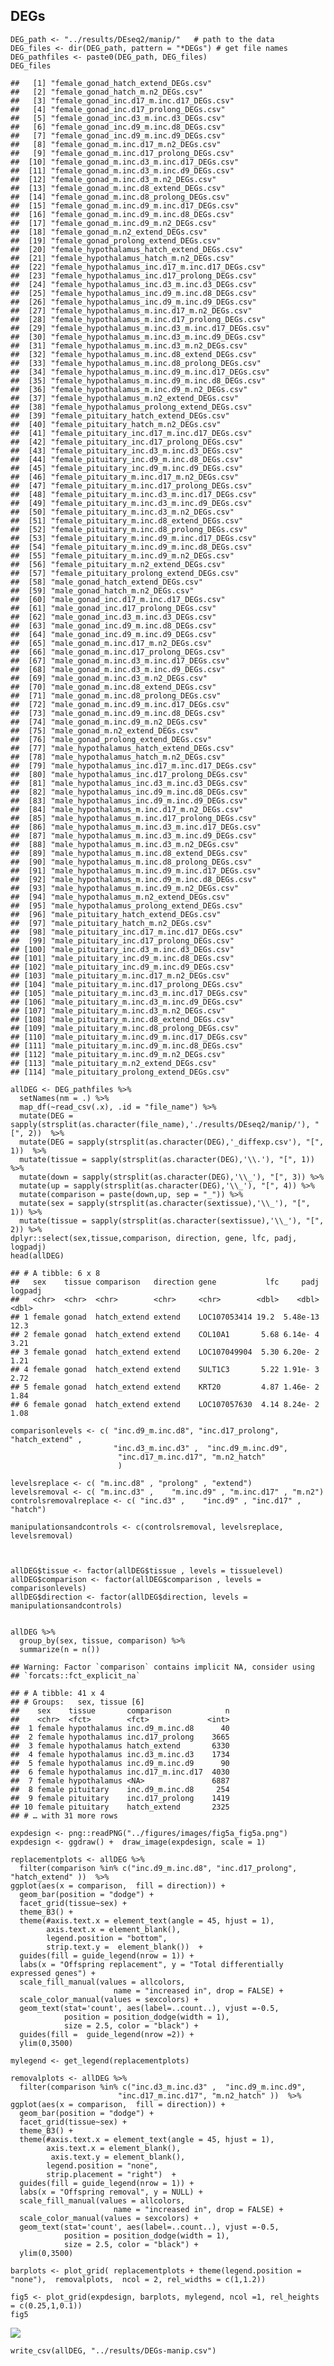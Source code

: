 DEGs
----

    DEG_path <- "../results/DEseq2/manip/"   # path to the data
    DEG_files <- dir(DEG_path, pattern = "*DEGs") # get file names
    DEG_pathfiles <- paste0(DEG_path, DEG_files)
    DEG_files

    ##   [1] "female_gonad_hatch_extend_DEGs.csv"             
    ##   [2] "female_gonad_hatch_m.n2_DEGs.csv"               
    ##   [3] "female_gonad_inc.d17_m.inc.d17_DEGs.csv"        
    ##   [4] "female_gonad_inc.d17_prolong_DEGs.csv"          
    ##   [5] "female_gonad_inc.d3_m.inc.d3_DEGs.csv"          
    ##   [6] "female_gonad_inc.d9_m.inc.d8_DEGs.csv"          
    ##   [7] "female_gonad_inc.d9_m.inc.d9_DEGs.csv"          
    ##   [8] "female_gonad_m.inc.d17_m.n2_DEGs.csv"           
    ##   [9] "female_gonad_m.inc.d17_prolong_DEGs.csv"        
    ##  [10] "female_gonad_m.inc.d3_m.inc.d17_DEGs.csv"       
    ##  [11] "female_gonad_m.inc.d3_m.inc.d9_DEGs.csv"        
    ##  [12] "female_gonad_m.inc.d3_m.n2_DEGs.csv"            
    ##  [13] "female_gonad_m.inc.d8_extend_DEGs.csv"          
    ##  [14] "female_gonad_m.inc.d8_prolong_DEGs.csv"         
    ##  [15] "female_gonad_m.inc.d9_m.inc.d17_DEGs.csv"       
    ##  [16] "female_gonad_m.inc.d9_m.inc.d8_DEGs.csv"        
    ##  [17] "female_gonad_m.inc.d9_m.n2_DEGs.csv"            
    ##  [18] "female_gonad_m.n2_extend_DEGs.csv"              
    ##  [19] "female_gonad_prolong_extend_DEGs.csv"           
    ##  [20] "female_hypothalamus_hatch_extend_DEGs.csv"      
    ##  [21] "female_hypothalamus_hatch_m.n2_DEGs.csv"        
    ##  [22] "female_hypothalamus_inc.d17_m.inc.d17_DEGs.csv" 
    ##  [23] "female_hypothalamus_inc.d17_prolong_DEGs.csv"   
    ##  [24] "female_hypothalamus_inc.d3_m.inc.d3_DEGs.csv"   
    ##  [25] "female_hypothalamus_inc.d9_m.inc.d8_DEGs.csv"   
    ##  [26] "female_hypothalamus_inc.d9_m.inc.d9_DEGs.csv"   
    ##  [27] "female_hypothalamus_m.inc.d17_m.n2_DEGs.csv"    
    ##  [28] "female_hypothalamus_m.inc.d17_prolong_DEGs.csv" 
    ##  [29] "female_hypothalamus_m.inc.d3_m.inc.d17_DEGs.csv"
    ##  [30] "female_hypothalamus_m.inc.d3_m.inc.d9_DEGs.csv" 
    ##  [31] "female_hypothalamus_m.inc.d3_m.n2_DEGs.csv"     
    ##  [32] "female_hypothalamus_m.inc.d8_extend_DEGs.csv"   
    ##  [33] "female_hypothalamus_m.inc.d8_prolong_DEGs.csv"  
    ##  [34] "female_hypothalamus_m.inc.d9_m.inc.d17_DEGs.csv"
    ##  [35] "female_hypothalamus_m.inc.d9_m.inc.d8_DEGs.csv" 
    ##  [36] "female_hypothalamus_m.inc.d9_m.n2_DEGs.csv"     
    ##  [37] "female_hypothalamus_m.n2_extend_DEGs.csv"       
    ##  [38] "female_hypothalamus_prolong_extend_DEGs.csv"    
    ##  [39] "female_pituitary_hatch_extend_DEGs.csv"         
    ##  [40] "female_pituitary_hatch_m.n2_DEGs.csv"           
    ##  [41] "female_pituitary_inc.d17_m.inc.d17_DEGs.csv"    
    ##  [42] "female_pituitary_inc.d17_prolong_DEGs.csv"      
    ##  [43] "female_pituitary_inc.d3_m.inc.d3_DEGs.csv"      
    ##  [44] "female_pituitary_inc.d9_m.inc.d8_DEGs.csv"      
    ##  [45] "female_pituitary_inc.d9_m.inc.d9_DEGs.csv"      
    ##  [46] "female_pituitary_m.inc.d17_m.n2_DEGs.csv"       
    ##  [47] "female_pituitary_m.inc.d17_prolong_DEGs.csv"    
    ##  [48] "female_pituitary_m.inc.d3_m.inc.d17_DEGs.csv"   
    ##  [49] "female_pituitary_m.inc.d3_m.inc.d9_DEGs.csv"    
    ##  [50] "female_pituitary_m.inc.d3_m.n2_DEGs.csv"        
    ##  [51] "female_pituitary_m.inc.d8_extend_DEGs.csv"      
    ##  [52] "female_pituitary_m.inc.d8_prolong_DEGs.csv"     
    ##  [53] "female_pituitary_m.inc.d9_m.inc.d17_DEGs.csv"   
    ##  [54] "female_pituitary_m.inc.d9_m.inc.d8_DEGs.csv"    
    ##  [55] "female_pituitary_m.inc.d9_m.n2_DEGs.csv"        
    ##  [56] "female_pituitary_m.n2_extend_DEGs.csv"          
    ##  [57] "female_pituitary_prolong_extend_DEGs.csv"       
    ##  [58] "male_gonad_hatch_extend_DEGs.csv"               
    ##  [59] "male_gonad_hatch_m.n2_DEGs.csv"                 
    ##  [60] "male_gonad_inc.d17_m.inc.d17_DEGs.csv"          
    ##  [61] "male_gonad_inc.d17_prolong_DEGs.csv"            
    ##  [62] "male_gonad_inc.d3_m.inc.d3_DEGs.csv"            
    ##  [63] "male_gonad_inc.d9_m.inc.d8_DEGs.csv"            
    ##  [64] "male_gonad_inc.d9_m.inc.d9_DEGs.csv"            
    ##  [65] "male_gonad_m.inc.d17_m.n2_DEGs.csv"             
    ##  [66] "male_gonad_m.inc.d17_prolong_DEGs.csv"          
    ##  [67] "male_gonad_m.inc.d3_m.inc.d17_DEGs.csv"         
    ##  [68] "male_gonad_m.inc.d3_m.inc.d9_DEGs.csv"          
    ##  [69] "male_gonad_m.inc.d3_m.n2_DEGs.csv"              
    ##  [70] "male_gonad_m.inc.d8_extend_DEGs.csv"            
    ##  [71] "male_gonad_m.inc.d8_prolong_DEGs.csv"           
    ##  [72] "male_gonad_m.inc.d9_m.inc.d17_DEGs.csv"         
    ##  [73] "male_gonad_m.inc.d9_m.inc.d8_DEGs.csv"          
    ##  [74] "male_gonad_m.inc.d9_m.n2_DEGs.csv"              
    ##  [75] "male_gonad_m.n2_extend_DEGs.csv"                
    ##  [76] "male_gonad_prolong_extend_DEGs.csv"             
    ##  [77] "male_hypothalamus_hatch_extend_DEGs.csv"        
    ##  [78] "male_hypothalamus_hatch_m.n2_DEGs.csv"          
    ##  [79] "male_hypothalamus_inc.d17_m.inc.d17_DEGs.csv"   
    ##  [80] "male_hypothalamus_inc.d17_prolong_DEGs.csv"     
    ##  [81] "male_hypothalamus_inc.d3_m.inc.d3_DEGs.csv"     
    ##  [82] "male_hypothalamus_inc.d9_m.inc.d8_DEGs.csv"     
    ##  [83] "male_hypothalamus_inc.d9_m.inc.d9_DEGs.csv"     
    ##  [84] "male_hypothalamus_m.inc.d17_m.n2_DEGs.csv"      
    ##  [85] "male_hypothalamus_m.inc.d17_prolong_DEGs.csv"   
    ##  [86] "male_hypothalamus_m.inc.d3_m.inc.d17_DEGs.csv"  
    ##  [87] "male_hypothalamus_m.inc.d3_m.inc.d9_DEGs.csv"   
    ##  [88] "male_hypothalamus_m.inc.d3_m.n2_DEGs.csv"       
    ##  [89] "male_hypothalamus_m.inc.d8_extend_DEGs.csv"     
    ##  [90] "male_hypothalamus_m.inc.d8_prolong_DEGs.csv"    
    ##  [91] "male_hypothalamus_m.inc.d9_m.inc.d17_DEGs.csv"  
    ##  [92] "male_hypothalamus_m.inc.d9_m.inc.d8_DEGs.csv"   
    ##  [93] "male_hypothalamus_m.inc.d9_m.n2_DEGs.csv"       
    ##  [94] "male_hypothalamus_m.n2_extend_DEGs.csv"         
    ##  [95] "male_hypothalamus_prolong_extend_DEGs.csv"      
    ##  [96] "male_pituitary_hatch_extend_DEGs.csv"           
    ##  [97] "male_pituitary_hatch_m.n2_DEGs.csv"             
    ##  [98] "male_pituitary_inc.d17_m.inc.d17_DEGs.csv"      
    ##  [99] "male_pituitary_inc.d17_prolong_DEGs.csv"        
    ## [100] "male_pituitary_inc.d3_m.inc.d3_DEGs.csv"        
    ## [101] "male_pituitary_inc.d9_m.inc.d8_DEGs.csv"        
    ## [102] "male_pituitary_inc.d9_m.inc.d9_DEGs.csv"        
    ## [103] "male_pituitary_m.inc.d17_m.n2_DEGs.csv"         
    ## [104] "male_pituitary_m.inc.d17_prolong_DEGs.csv"      
    ## [105] "male_pituitary_m.inc.d3_m.inc.d17_DEGs.csv"     
    ## [106] "male_pituitary_m.inc.d3_m.inc.d9_DEGs.csv"      
    ## [107] "male_pituitary_m.inc.d3_m.n2_DEGs.csv"          
    ## [108] "male_pituitary_m.inc.d8_extend_DEGs.csv"        
    ## [109] "male_pituitary_m.inc.d8_prolong_DEGs.csv"       
    ## [110] "male_pituitary_m.inc.d9_m.inc.d17_DEGs.csv"     
    ## [111] "male_pituitary_m.inc.d9_m.inc.d8_DEGs.csv"      
    ## [112] "male_pituitary_m.inc.d9_m.n2_DEGs.csv"          
    ## [113] "male_pituitary_m.n2_extend_DEGs.csv"            
    ## [114] "male_pituitary_prolong_extend_DEGs.csv"

    allDEG <- DEG_pathfiles %>%
      setNames(nm = .) %>% 
      map_df(~read_csv(.x), .id = "file_name") %>% 
      mutate(DEG = sapply(strsplit(as.character(file_name),'./results/DEseq2/manip/'), "[", 2))  %>% 
      mutate(DEG = sapply(strsplit(as.character(DEG),'_diffexp.csv'), "[", 1))  %>% 
      mutate(tissue = sapply(strsplit(as.character(DEG),'\\.'), "[", 1)) %>%
      mutate(down = sapply(strsplit(as.character(DEG),'\\_'), "[", 3)) %>%
      mutate(up = sapply(strsplit(as.character(DEG),'\\_'), "[", 4)) %>%
      mutate(comparison = paste(down,up, sep = "_")) %>%
      mutate(sex = sapply(strsplit(as.character(sextissue),'\\_'), "[", 1)) %>%
      mutate(tissue = sapply(strsplit(as.character(sextissue),'\\_'), "[", 2)) %>%
    dplyr::select(sex,tissue,comparison, direction, gene, lfc, padj, logpadj) 
    head(allDEG)

    ## # A tibble: 6 x 8
    ##   sex    tissue comparison   direction gene           lfc     padj logpadj
    ##   <chr>  <chr>  <chr>        <chr>     <chr>        <dbl>    <dbl>   <dbl>
    ## 1 female gonad  hatch_extend extend    LOC107053414 19.2  5.48e-13   12.3 
    ## 2 female gonad  hatch_extend extend    COL10A1       5.68 6.14e- 4    3.21
    ## 3 female gonad  hatch_extend extend    LOC107049904  5.30 6.20e- 2    1.21
    ## 4 female gonad  hatch_extend extend    SULT1C3       5.22 1.91e- 3    2.72
    ## 5 female gonad  hatch_extend extend    KRT20         4.87 1.46e- 2    1.84
    ## 6 female gonad  hatch_extend extend    LOC107057630  4.14 8.24e- 2    1.08

    comparisonlevels <- c( "inc.d9_m.inc.d8", "inc.d17_prolong", "hatch_extend" , 
                           "inc.d3_m.inc.d3" ,  "inc.d9_m.inc.d9", 
                            "inc.d17_m.inc.d17", "m.n2_hatch" 
                            )

    levelsreplace <- c( "m.inc.d8" , "prolong" , "extend")
    levelsremoval <- c( "m.inc.d3" ,    "m.inc.d9" , "m.inc.d17" , "m.n2")
    controlsremovalreplace <- c( "inc.d3" ,    "inc.d9" , "inc.d17" , "hatch")

    manipulationsandcontrols <- c(controlsremoval, levelsreplace, levelsremoval)



    allDEG$tissue <- factor(allDEG$tissue , levels = tissuelevel)
    allDEG$comparison <- factor(allDEG$comparison , levels = comparisonlevels)
    allDEG$direction <- factor(allDEG$direction, levels = manipulationsandcontrols)


    allDEG %>%
      group_by(sex, tissue, comparison) %>%
      summarize(n = n())

    ## Warning: Factor `comparison` contains implicit NA, consider using
    ## `forcats::fct_explicit_na`

    ## # A tibble: 41 x 4
    ## # Groups:   sex, tissue [6]
    ##    sex    tissue       comparison            n
    ##    <chr>  <fct>        <fct>             <int>
    ##  1 female hypothalamus inc.d9_m.inc.d8      40
    ##  2 female hypothalamus inc.d17_prolong    3665
    ##  3 female hypothalamus hatch_extend       6330
    ##  4 female hypothalamus inc.d3_m.inc.d3    1734
    ##  5 female hypothalamus inc.d9_m.inc.d9      90
    ##  6 female hypothalamus inc.d17_m.inc.d17  4030
    ##  7 female hypothalamus <NA>               6887
    ##  8 female pituitary    inc.d9_m.inc.d8     254
    ##  9 female pituitary    inc.d17_prolong    1419
    ## 10 female pituitary    hatch_extend       2325
    ## # … with 31 more rows

    expdesign <- png::readPNG("../figures/images/fig5a_fig5a.png")
    expdesign <- ggdraw() +  draw_image(expdesign, scale = 1)

    replacementplots <- allDEG %>%
      filter(comparison %in% c("inc.d9_m.inc.d8", "inc.d17_prolong", "hatch_extend" ))  %>%
    ggplot(aes(x = comparison,  fill = direction)) +
      geom_bar(position = "dodge") +
      facet_grid(tissue~sex) +
      theme_B3() +
      theme(#axis.text.x = element_text(angle = 45, hjust = 1),
            axis.text.x = element_blank(),
            legend.position = "bottom",
            strip.text.y =  element_blank())  +
      guides(fill = guide_legend(nrow = 1)) +
      labs(x = "Offspring replacement", y = "Total differentially expressed genes") +
      scale_fill_manual(values = allcolors,
                           name = "increased in", drop = FALSE) +
      scale_color_manual(values = sexcolors) +
      geom_text(stat='count', aes(label=..count..), vjust =-0.5, 
                position = position_dodge(width = 1),
                size = 2.5, color = "black") +
      guides(fill =  guide_legend(nrow =2)) +
      ylim(0,3500)

    mylegend <- get_legend(replacementplots)

    removalplots <- allDEG %>%
      filter(comparison %in% c("inc.d3_m.inc.d3" ,  "inc.d9_m.inc.d9", 
                            "inc.d17_m.inc.d17", "m.n2_hatch" ))  %>%
    ggplot(aes(x = comparison,  fill = direction)) +
      geom_bar(position = "dodge") +
      facet_grid(tissue~sex) +
      theme_B3() +
      theme(#axis.text.x = element_text(angle = 45, hjust = 1),
            axis.text.x = element_blank(),
             axis.text.y = element_blank(),
            legend.position = "none",
            strip.placement = "right")  +
      guides(fill = guide_legend(nrow = 1)) +
      labs(x = "Offspring removal", y = NULL) +
      scale_fill_manual(values = allcolors,
                           name = "increased in", drop = FALSE) +
      scale_color_manual(values = sexcolors) +
      geom_text(stat='count', aes(label=..count..), vjust =-0.5, 
                position = position_dodge(width = 1),
                size = 2.5, color = "black") +
      ylim(0,3500)

    barplots <- plot_grid( replacementplots + theme(legend.position = "none"),  removalplots,  ncol = 2, rel_widths = c(1,1.2))

    fig5 <- plot_grid(expdesign, barplots, mylegend, ncol =1, rel_heights = c(0.25,1,0.1))
    fig5

![](../figures/fig5-1.png)

    write_csv(allDEG, "../results/DEGs-manip.csv")
